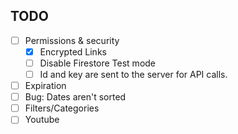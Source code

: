 ## TODO
- [ ] Permissions & security
  - [x] Encrypted Links
  - [ ] Disable Firestore Test mode
  - [ ] Id and key are sent to the server for API calls.
- [ ] Expiration
- [ ] Bug: Dates aren't sorted
- [ ] Filters/Categories
 - [ ] Youtube